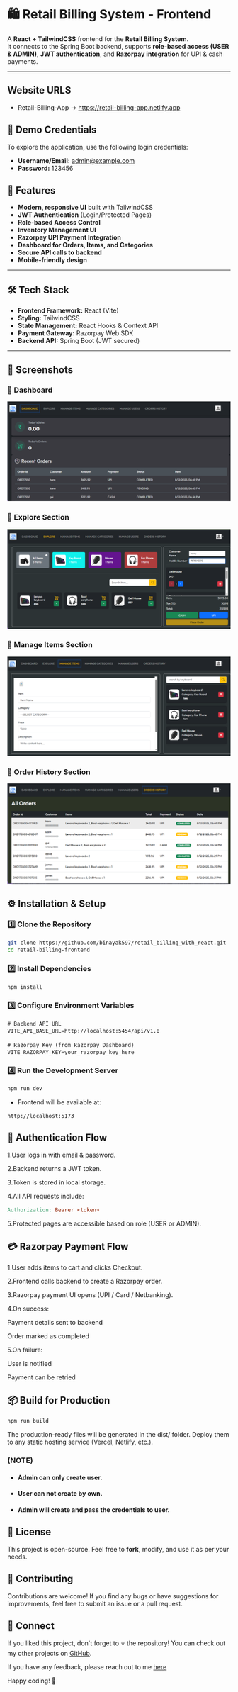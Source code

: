 # 🛍️ Retail Billing System - Frontend

A **React + TailwindCSS** frontend for the **Retail Billing System**.  
It connects to the Spring Boot backend, supports **role-based access (USER & ADMIN)**, **JWT authentication**, and **Razorpay integration** for UPI & cash payments.

---

## Website URLS

- Retail-Billing-App -> https://retail-billing-app.netlify.app

## 📌 Demo Credentials

To explore the application, use the following login credentials:

- **Username/Email:** admin@example.com
- **Password:** 123456

## 🚀 Features

- **Modern, responsive UI** built with TailwindCSS
- **JWT Authentication** (Login/Protected Pages)
- **Role-based Access Control**
- **Inventory Management UI**
- **Razorpay UPI Payment Integration**
- **Dashboard for Orders, Items, and Categories**
- **Secure API calls to backend**
- **Mobile-friendly design**

---

## 🛠 Tech Stack

- **Frontend Framework:** React (Vite)
- **Styling:** TailwindCSS
- **State Management:** React Hooks & Context API
- **Payment Gateway:** Razorpay Web SDK
- **Backend API:** Spring Boot (JWT secured)

---

## 📸 Screenshots

### 🔹 Dashboard

![Dashboard](./screenshots/dashboard.png)

### 🔹 Explore Section

![Explore Section](./screenshots/explore.png)

### 🔹 Manage Items Section

![Manage Items Section](./screenshots/items.png)

### 🔹 Order History Section

![Order History Section](./screenshots/orders.png)

## ⚙️ Installation & Setup

### **1️⃣ Clone the Repository**

```bash
git clone https://github.com/binayak597/retail_billing_with_react.git
cd retail-billing-frontend
```

### **2️⃣ Install Dependencies**

```bash
npm install
```

### **3️⃣ Configure Environment Variables**

```env
# Backend API URL
VITE_API_BASE_URL=http://localhost:5454/api/v1.0

# Razorpay Key (from Razorpay Dashboard)
VITE_RAZORPAY_KEY=your_razorpay_key_here
```

### **4️⃣ Run the Development Server**

```bash
npm run dev
```

- Frontend will be available at:

```arduino
http://localhost:5173
```

## 🔐 Authentication Flow

1.User logs in with email & password.

2.Backend returns a JWT token.

3.Token is stored in local storage.

4.All API requests include:

```makefile
Authorization: Bearer <token>
```

5.Protected pages are accessible based on role (USER or ADMIN).

## 💳 Razorpay Payment Flow

1.User adds items to cart and clicks Checkout.

2.Frontend calls backend to create a Razorpay order.

3.Razorpay payment UI opens (UPI / Card / Netbanking).

4.On success:

Payment details sent to backend

Order marked as completed

5.On failure:

User is notified

Payment can be retried

## 📦 Build for Production

```bash
npm run build
```

The production-ready files will be generated in the dist/ folder.
Deploy them to any static hosting service (Vercel, Netlify, etc.).


### (NOTE)

- #### Admin can only create user.
- #### User can not create by own.
- #### Admin will create and pass the credentials to user.

## 📜 License

This project is open-source. Feel free to **fork**, modify, and use it as per your needs.

## 🎯 Contributing

Contributions are welcome! If you find any bugs or have suggestions for improvements, feel free to submit an issue or a pull request.

## 🙌 Connect

If you liked this project, don't forget to ⭐ the repository! You can check out my other projects on [GitHub](https://github.com/binayak597).

If you have any feedback, please reach out to me [here](https://www.linkedin.com/in/binayak-mukherjee)

Happy coding! 🚀

